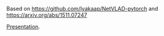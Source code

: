 Based on https://github.com/lyakaap/NetVLAD-pytorch and https://arxiv.org/abs/1511.07247

[Presentation](PlaceRecognition.pdf).
